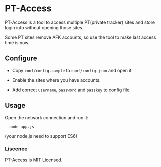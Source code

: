 # PT-Access

PT-Access is a tool to access multiple PT(private tracker) sites 
and store login info without opening those sites.

Some PT sites remove AFK accounts, so use the tool to make last
access time is now.

## Configure

* Copy `conf/config.sample` to `conf/config.json` and open it.

* Enable the sites where you have accounts.

* Add correct `username`, `password` and `passkey` to config file.

## Usage

Open the network connection and run it:
```
  node app.js
```

(your node.js need to support ES6)

### Liscence

PT-Access is MIT Licensed.
